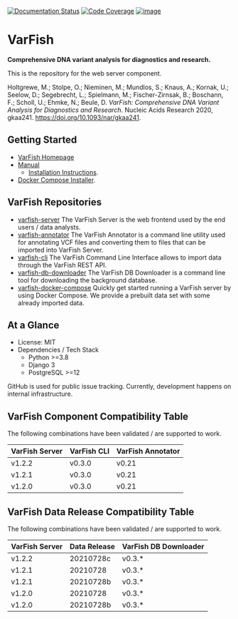 [![Documentation Status](https://readthedocs.org/projects/varfish-server/badge/?version=latest)](https://varfish-server.readthedocs.io/en/latest/?badge=latest)
[![Code Coverage](https://codecov.io/gh/varfish-org/varfish-server/branch/main/graph/badge.svg?token=5ZACSH5MZZ)](https://codecov.io/gh/varfish-org/varfish-server)
[![image](https://img.shields.io/badge/License-MIT-green.svg)](https://opensource.org/licenses/MIT)

# VarFish

**Comprehensive DNA variant analysis for diagnostics and research.**

This is the repository for the web server component.

Holtgrewe, M.; Stolpe, O.; Nieminen, M.; Mundlos, S.; Knaus, A.; Kornak, U.; Seelow, D.; Segebrecht, L.; Spielmann, M.; Fischer-Zirnsak, B.; Boschann, F.; Scholl, U.; Ehmke, N.; Beule, D. *VarFish: Comprehensive DNA Variant Analysis for Diagnostics and Research*. Nucleic Acids Research 2020, gkaa241. <https://doi.org/10.1093/nar/gkaa241>.

## Getting Started

- [VarFish Homepage](https://www.cubi.bihealth.org/software/varfish/)
- [Manual](https://varfish-server.readthedocs.io/en/latest/)
  - [Installation Instructions](https://varfish-server.readthedocs.io/en/latest/admin_install.html).
- [Docker Compose Installer](https://github.com/varfish-org/varfish-docker-compose#run-varfish-server-using-docker-compose).

## VarFish Repositories

- [varfish-server](https://github.com/varfish-org/varfish-server) The VarFish Server is the web frontend used by the end users / data analysts.
- [varfish-annotator](https://github.com/varfish-org/varfish-annotator) The VarFish Annotator is a command line utility used for annotating VCF files and converting them to files that can be imported into VarFish Server.
- [varfish-cli](https://github.com/varfish-org/varfish-cli) The VarFish Command Line Interface allows to import data through the VarFish REST API.
- [varfish-db-downloader](https://github.com/varfish-org/varfish-db-downloader) The VarFish DB Downloader is a command line tool for downloading the background database.
- [varfish-docker-compose](https://github.com/varfish-org/varfish-docker-compose) Quickly get started running a VarFish server by using Docker Compose. We provide a prebuilt data set with some already imported data.

## At a Glance

- License: MIT
- Dependencies / Tech Stack
  - Python \>=3.8
  - Django 3
  - PostgreSQL \>=12

GitHub is used for public issue tracking. Currently, development happens
on internal infrastructure.

## VarFish Component Compatibility Table

The following combinations have been validated / are supported to work.

| VarFish Server | VarFish CLI | VarFish Annotator |
| -------------- | ----------- | ----------------- |
| v1.2.2         | v0.3.0      | v0.21             |
| v1.2.1         | v0.3.0      | v0.21             |
| v1.2.0         | v0.3.0      | v0.21             |

## VarFish Data Release Compatibility Table

The following combinations have been validated / are supported to work.

| VarFish Server | Data Release | VarFish DB Downloader |
| -------------- | ------------ | --------------------- |
| v1.2.2         | 20210728c    | v0.3.\*               |
| v1.2.1         | 20210728     | v0.3.\*               |
| v1.2.1         | 20210728b    | v0.3.\*               |
| v1.2.0         | 20210728     | v0.3.\*               |
| v1.2.0         | 20210728b    | v0.3.\*               |
